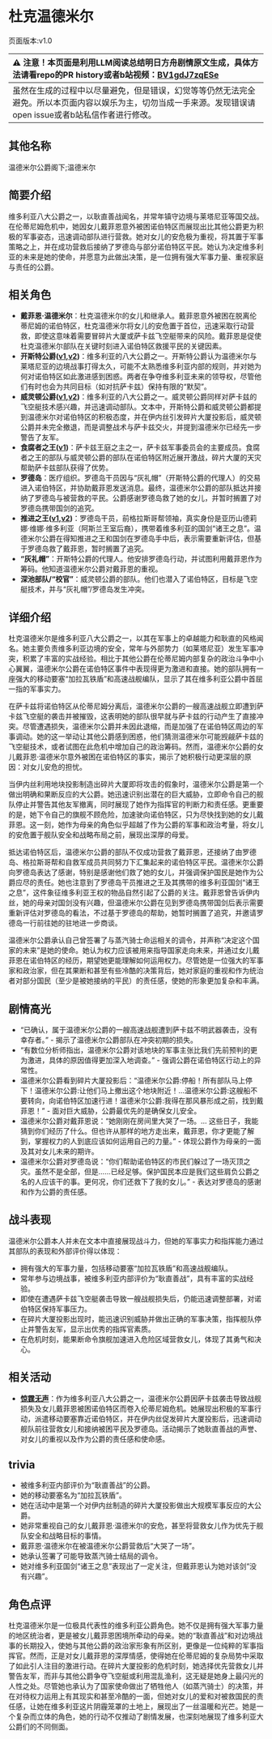 # 杜克温德米尔
页面版本:v1.0
 

| :warning: 注意！本页面是利用LLM阅读总结明日方舟剧情原文生成，具体方法请看repo的PR history或者b站视频：[BV1gdJ7zqESe](https://www.bilibili.com/video/BV1gdJ7zqESe/)         |
|:----------------------------|
| 虽然在生成的过程中以尽量避免，但是错误，幻觉等等仍然无法完全避免。所以本页面内容以娱乐为主，切勿当成一手来源。发现错误请open issue或者b站私信作者进行修改。|



## 其他名称
温德米尔公爵阁下;温德米尔
## 简要介绍
维多利亚八大公爵之一，以耿直善战闻名，并常年镇守边境与莱塔尼亚等国交战。在伦蒂尼姆危机中，她因女儿戴菲恩意外被困诺伯特区而展现出比其他公爵更为积极的军事姿态，迅速调动部队进行营救。她对女儿的安危极为重视，将其置于军事策略之上，并在成功营救后接纳了罗德岛与部分诺伯特区平民。她认为决定维多利亚的未来是她的使命，并愿意为此做出决策，是一位拥有强大军事力量、重视家庭与责任的公爵。
## 相关角色
-   **戴菲恩·温德米尔**：杜克温德米尔的女儿和继承人。戴菲恩意外被困在脱离伦蒂尼姆的诺伯特区，杜克温德米尔将女儿的安危置于首位，迅速采取行动营救，即使这意味着需要冒碎片大厦或萨卡兹飞空艇带来的风险。戴菲恩是促使杜克温德米尔部队在关键时刻进入诺伯特区救援平民的关键因素。
-   **开斯特公爵([v1](extended_char_kai_si_te_gong_jue.md),[v2](../char_v3/extended_char_kai_si_te_gong_jue.md))**：维多利亚的八大公爵之一。开斯特公爵认为温德米尔与莱塔尼亚的边境战事打得太久，可能不太熟悉维多利亚内部的规则，并对她为何对诺伯特区如此激进感到困惑。两者在争夺维多利亚未来的领导权，尽管他们有时也会为共同目标（如对抗萨卡兹）保持有限的“默契”。
-   **威灵顿公爵([v1](extended_char_wei_ling_dun_gong_jue.md),[v2](../char_v3/extended_char_wei_ling_dun_gong_jue.md))**：维多利亚的八大公爵之一。威灵顿公爵同样对萨卡兹的飞空艇技术感兴趣，并迅速调动部队。文本中，开斯特公爵和威灵顿公爵都提到温德米尔对诺伯特区的积极态度，并在伊内丝引发碎片大厦投影后，威灵顿公爵并未完全撤退，而是调整战术与萨卡兹交火，并提到温德米尔已经先一步警告了友军。
-   **食腐者之王([v1](extended_char_shi_fu_zhe_zhi_wang.md))**：萨卡兹王庭之主之一，萨卡兹军事委员会的主要成员。食腐者之王的部队与威灵顿公爵的部队在诺伯特区附近展开激战，碎片大厦的天灾帮助萨卡兹部队获得了优势。
-   **罗德岛**：医疗组织。罗德岛干员因与“灰礼帽”（开斯特公爵的代理人）的交易进入诺伯特区，并协助戴菲恩发送消息。最终，温德米尔公爵的部队抵达并接纳了罗德岛与被营救的平民。公爵感谢罗德岛救了她的女儿，并暂时搁置了对罗德岛携带国剑的追究。
-   **推进之王([v1](char_112_siege.md),[v2](../char_v3/char_112_siege.md))**：罗德岛干员，前格拉斯哥帮领袖，真实身份是亚历山德莉娜·维娜·维多利亚（阿斯兰王室后裔），携带着维多利亚的国剑“诸王之息”。温德米尔公爵在得知推进之王和国剑在罗德岛手中后，表示需要重新评估，但基于罗德岛救了戴菲恩，暂时搁置了追究。
-   **“灰礼帽”**：开斯特公爵的代理人。他安排罗德岛行动，并试图利用戴菲恩作为筹码。他知道温德米尔公爵对戴菲恩的重视。
-   **深池部队/“校官”**：威灵顿公爵的部队。他们也潜入了诺伯特区，目标是飞空艇技术，并与“灰礼帽”/罗德岛发生冲突。
## 详细介绍
杜克温德米尔是维多利亚八大公爵之一，以其在军事上的卓越能力和耿直的风格闻名。她主要负责维多利亚边境的安全，常年与外部势力（如莱塔尼亚）发生军事冲突，积累了丰富的实战经验。相比于其他公爵在伦蒂尼姆内部复杂的政治斗争中小心翼翼，温德米尔公爵在诺伯特区事件中表现得更为激进和直接。她的部队拥有一座强大的移动要塞“加拉瓦铁盾”和高速战舰编队，显示了其在维多利亚公爵中首屈一指的军事实力。

在萨卡兹将诺伯特区从伦蒂尼姆分离后，温德米尔公爵的一艘高速战舰立即遭到萨卡兹飞空艇的袭击并被摧毁，这表明她的部队很早就与萨卡兹的行动产生了直接冲突。尽管遭遇损失，温德米尔公爵并未因此退缩，而是加强了在诺伯特区周边的军事调动。她的这一举动让其他公爵感到困惑，他们猜测温德米尔可能觊觎萨卡兹的飞空艇技术，或者试图在此危机中增加自己的政治筹码。然而，温德米尔公爵的女儿戴菲恩·温德米尔意外被困在诺伯特区的事实，揭示了她积极行动更深层的原因：对女儿安危的担忧。

当伊内丝利用地块投影制造出碎片大厦即将攻击的假象时，温德米尔公爵是第一个做出明确和果断反应的大公爵。她迅速识别出潜在的巨大威胁，立即命令自己的舰队停止并警告其他友军撤离，同时展现了她作为指挥官的判断力和责任感。更重要的是，她下令自己的旗舰不顾危险，加速驶向诺伯特区，只为尽快找到她的女儿戴菲恩。这一刻，她作为母亲的角色似乎超越了作为公爵的军事和政治考量，将女儿的安危置于舰队安全和战略布局之前，展现出深厚的母爱。

抵达诺伯特区后，温德米尔公爵的部队不仅成功营救了戴菲恩，还接纳了由罗德岛、格拉斯哥帮和自救军成员共同努力下汇集起来的诺伯特区平民。温德米尔公爵向罗德岛表达了感谢，特别是感谢他们救了她的女儿，并强调保护国民是她作为公爵应尽的责任。她也注意到了罗德岛干员推进之王及其携带的维多利亚国剑“诸王之息”，这件象征维多利亚王权的物品自然引起了公爵的关注。戴菲恩曾告诉伊内丝，她的母亲对国剑没有兴趣，但温德米尔公爵在见到罗德岛携带国剑后表示需要重新评估对罗德岛的看法，不过基于罗德岛的帮助，她暂时搁置了追究，并邀请罗德岛一行前往她的驻地进一步商谈。

温德米尔公爵承认自己曾签署了与蒸汽骑士命运相关的调令，并声称“决定这个国家的未来”是她的使命。她认为权力应该被用来指导国家走向未来，并通过女儿戴菲恩在诺伯特区的经历，期望她更能理解如何运用权力。尽管她是一位强大的军事家和政治家，但在其果断和甚至有些冷酷的决策背后，她对家庭的重视和作为统治者对部分国民（至少是被她接纳的平民）的责任感，使她的形象更加复杂和丰满。
## 剧情高光
*   “已确认，属于温德米尔公爵的一艘高速战舰遭到萨卡兹不明武器袭击，没有幸存者。” - 揭示了温德米尔公爵部队在冲突初期的损失。
*   “有数位分析师指出，温德米尔公爵对该地块的军事主张比我们先前预判的更为激进，具体的原因值得更加深入地调查。” - 强调公爵在诺伯特区行动上的异常性。
*   温德米尔公爵看到碎片大厦投影后：“温德米尔公爵:停船！所有部队马上停下！温德米尔公爵:让他们马上撤出这个地块附近！...温德米尔公爵:这艘船不要转向，向诺伯特区加速行进！温德米尔公爵:我得在那风暴形成之前，找到戴菲恩！” - 面对巨大威胁，公爵最优先的是确保女儿安全。
*   温德米尔公爵对戴菲恩说：“她刚刚在房间里大哭了一场。... 这些日子，我能猜到你们经历了什么。但也许从那样的地方走出来，戴菲恩，你才更能了解到，掌握权力的人到底应该如何运用自己的力量。” - 体现公爵作为母亲的一面及其对女儿未来的期许。
*   温德米尔公爵对罗德岛说：“你们帮助诺伯特区的市民们躲过了一场灭顶之灾。虽然不是全部，但是......已经足够。保护国民本应是我们这些肩负公爵之名的人应该干的事。更何况，你们还救下了我的女儿。” - 表达对罗德岛的感谢和作为公爵的责任感。
## 战斗表现
温德米尔公爵本人并未在文本中直接展现战斗力，但她的军事实力和指挥能力通过其部队的表现和外部评价得以体现：
*   拥有强大的军事力量，包括移动要塞“加拉瓦铁盾”和高速战舰编队。
*   常年参与边境战事，被维多利亚内部评价为“耿直善战”，具有丰富的实战经验。
*   即使在遭遇萨卡兹飞空艇袭击导致一艘战舰损失后，仍能迅速调整部署，对诺伯特区保持军事压力。
*   在碎片大厦投影出现时，能迅速识别威胁并做出正确的军事决策，指挥舰队停止并警告友军，显示出优秀的指挥官素质。
*   在危机时刻，能果断命令旗舰加速进入危险区域营救女儿，体现了其勇气和决心。
## 相关活动
-   **[惊霆无声](../stories/main_12.md)**：作为维多利亚八大公爵之一，温德米尔公爵因萨卡兹袭击导致战舰损失及女儿戴菲恩被困诺伯特区而卷入伦蒂尼姆危机。她展现出积极的军事行动，派遣移动要塞靠近诺伯特区，并在伊内丝促发碎片大厦投影后，迅速调动舰队前往营救女儿和接纳被困平民及罗德岛。活动揭示了她耿直善战的声誉、对女儿的重视以及作为公爵的责任感和使命感。
## trivia
*   被维多利亚内部评价为“耿直善战”的公爵。
*   她的移动要塞名为“加拉瓦铁盾”。
*   她在活动中是第一个对伊内丝制造的碎片大厦投影做出大规模军事反应的大公爵。
*   她非常重视自己的女儿戴菲恩·温德米尔的安危，甚至将营救女儿作为优先于舰队安全和战略目标的事情。
*   戴菲恩·温德米尔在被温德米尔公爵营救后“大哭了一场”。
*   她承认签署了可能导致蒸汽骑士结局的调令。
*   她对维多利亚国剑“诸王之息”表现出了一定关注，但戴菲恩认为她对该剑“没有兴趣”。
## 角色点评
杜克温德米尔是一位极具代表性的维多利亚公爵角色。她不仅是拥有强大军事力量的地区统治者，更是被女儿戴菲恩困境所牵动的母亲。她的“耿直善战”和对边境战事的长期投入，使她与其他公爵的政治家形象有所区别，更像是一位纯粹的军事指挥官。然而，正是对女儿戴菲恩的深厚情感，使得她在伦蒂尼姆的复杂局势中采取了如此引人注目的激进行动。在碎片大厦投影的危机时刻，她选择优先营救女儿并警告友军，而非与其他公爵争夺飞空艇或利用混乱渔利，这无疑是她身上最闪光的人性之处。尽管她也承认为了国家使命做出了牺牲他人（如蒸汽骑士）的决策，并在对待权力运用上有其现实和甚至冷酷的一面，但她对女儿的爱和对被救国民的责任感，让她在维多利亚这片阴霾笼罩的土地上，展现出了一丝温暖和光芒。她是一个复杂而立体的角色，她的行动不仅推动了剧情发展，也深刻地展现了维多利亚大公爵们的不同侧面。